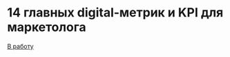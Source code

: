 # 14 главных digital-метрик и KPI для маркетолога

[В работу](https://vc.ru/marketing/613862-14-glavnyh-digital-metrik-i-kpi-dlya-marketologa)
